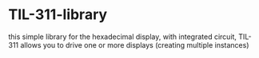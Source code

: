 # TIL-311-library
this simple library for the hexadecimal display, with integrated circuit, TIL-311 allows you to drive one or more displays (creating multiple instances)
